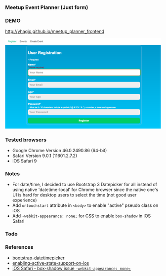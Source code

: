 ### Meetup Event Planner (Just form)

### DEMO
http://yhagio.github.io/meetup_planner_frontend

![screenshot](screenshot.png)

### Tested browsers
- Google Chrome Version 46.0.2490.86 (64-bit)
- Safari Version 9.0.1 (11601.2.7.2)
- iOS Safari 9

### Notes
- For date/time, I decided to use Bootstrap 3 Datepicker for all instead of using native 'datetime-local' for Chrome browser since the native one's UI is hard for desktop users to select the time (not good user experience)
- Add `ontouchstart` attribute in `<body>` to enable "active" pseudo class on iOS
- Add `-webkit-appearance: none;` for CSS to enable `box-shadow` in iOS Safari

### Todo

### References
- [bootstrap-datetimepicker](https://github.com/smalot/bootstrap-datetimepicker)
- [enabling-active-state-support-on-ios](https://developers.google.com/web/fundamentals/design-and-ui/input/touch/active-states?hl=en#enabling-active-state-support-on-ios)
- [iOS Safari - box-shadow issue `-webkit-appearance: none;`](http://stackoverflow.com/questions/21401766/box-shadow-not-shown-on-safari-mobile-on-ios-7-in-landscape/26687797#26687797)
